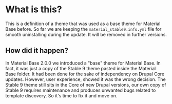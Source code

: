 What is this?
=============

This is a definition of a theme that was used as a base theme for Material
Base before. So far we are keeping the `material_stable9.info.yml` file for
smooth uninstalling during the update. It will be removed in further versions.

How did it happen?
------------------

In Material Base 2.0.0 we introduced a "base" theme for Material Base.
In fact, it was just a copy of the Stable 9 theme pasted inside the Material
Base folder. It had been done for the sake of independency on Drupal Core
updates. However, user experience, showed it was the wrong decision.
The Stable 9 theme still sits in the Core of new Drupal versions, our own copy
of Stable 9 requires maintenance and produces unwanted bugs related to
template discovery. So it's time to fix it and move on.
